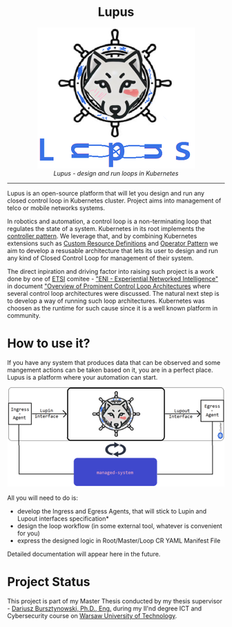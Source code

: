 <h1 align="center">Lupus</h1>

<p align="center">
  <img src="_img/logo.png"/>
  <br>
  <i>Lupus - design and run loops in Kubernetes </i>
  <br>
</p>

----

Lupus is an open-source platform that will let you design and run any closed control loop in Kubernetes cluster. Project aims into management of telco or mobile networks systems.

In robotics and automation, a control loop is a non-terminating loop that regulates the state of a system. Kubernetes in its root implements the [controller pattern](https://kubernetes.io/docs/concepts/architecture/controller/). We leverage that, and by combining Kubernetes extensions such as [Custom Resource Definitions](https://kubernetes.io/docs/tasks/extend-kubernetes/custom-resources/custom-resource-definitions/) and [Operator Pattern](https://kubernetes.io/docs/concepts/extend-kubernetes/operator/) we aim to develop a resusable architecture that lets its user to design and run any kind of Closed Control Loop for management of their system. 

The direct inpiration and driving factor into raising such project is a work done by one of [ETSI](https://www.etsi.org) comitee - ["ENI - Experiential Networked Intelligence"](https://www.etsi.org/technologies/experiential-networked-intelligence) in document ["Overview of Prominent Control Loop Architectures](https://www.etsi.org/deliver/etsi_gr/ENI/001_099/017/02.01.01_60/gr_ENI017v020101p.pdf) where several control loop architectures were discussed. The natural next step is to develop a way of running such loop architectures. Kubernetes was choosen as the runtime for such cause since it is a well known platform in community. 

# How to use it?

If you have any system that produces data that can be observed and some mangement actions can be taken based on it, you are in a perfect place. Lupus is a platform where your automation can start. 

<p align="center">
  <img src="_img/readme/1.png"/>
</p>

All you will need to do is:
- develop the Ingress and Egress Agents, that will stick to Lupin and Lupout interfaces specification* 
- design the loop workflow (in some external tool, whatever is convenient for you)
- express the designed logic in Root/Master/Loop CR YAML Manifest File

Detailed documentation will appear here in the future.

# Project Status

This project is part of my Master Thesis conducted by my thesis supervisor - [Dariusz Bursztynowski, Ph.D., Eng.](https://repo.pw.edu.pl/info/author/WEITI-99bdf4cf-dec0-4770-baf2-80874a4d91a0/Profil+osoby+%E2%80%93+Dariusz+Bursztynowski+%E2%80%93+Politechnika+Warszawska) during my II'nd degree ICT and Cybersecurity course on [Warsaw University of Technology](https://eng.pw.edu.pl). 